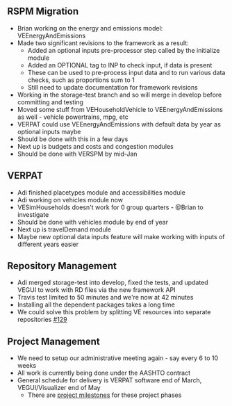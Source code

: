 ## RSPM Migration
  - Brian working on the energy and emissions model: VEEnergyAndEmissions
  - Made two significant revisions to the framework as a result:
    - Added an optional inputs pre-processor step called by the initialize module
    - Added an OPTIONAL tag to INP to check input, if data is present
    - These can be used to pre-process input data and to run various data checks, such as proportions sum to 1
    - Still need to update documentation for framework revisions
  - Working in the storage-test branch and so will merge in develop before committing and testing
  - Moved some stuff from VEHouseholdVehicle to VEEnergyAndEmissions as well - vehicle powertrains, mpg, etc
  - VERPAT could use VEEnergyAndEmissions with default data by year as optional inputs maybe
  - Should be done with this in a few days
  - Next up is budgets and costs and congestion modules
  - Should be done with VERSPM by mid-Jan

## VERPAT
  - Adi finished placetypes module and accessibilities module
  - Adi working on vehicles module now
  - VESimHouseholds doesn't work for 0 group quarters - @Brian to investigate
  - Should be done with vehicles module by end of year
  - Next up is travelDemand module
  - Maybe new optional data inputs feature will make working with inputs of different years easier

## Repository Management
  - Adi merged storage-test into develop, fixed the tests, and updated VEGUI to work with RD files via the new framework API
  - Travis test limited to 50 minutes and we're now at 42 minutes
  - Installing all the dependent packages takes a long time
  - We could solve this problem by splitting VE resources into separate repositories [#129](https://github.com/gregorbj/VisionEval/issues/129)

## Project Management
  - We need to setup our administrative meeting again - say every 6 to 10 weeks
  - All work is currently being done under the AASHTO contract
  - General schedule for delivery is VERPAT software end of March, VEGUI/Visualizer end of May
    - There are [project milestones](https://github.com/gregorbj/VisionEval/milestones) for these project phases


